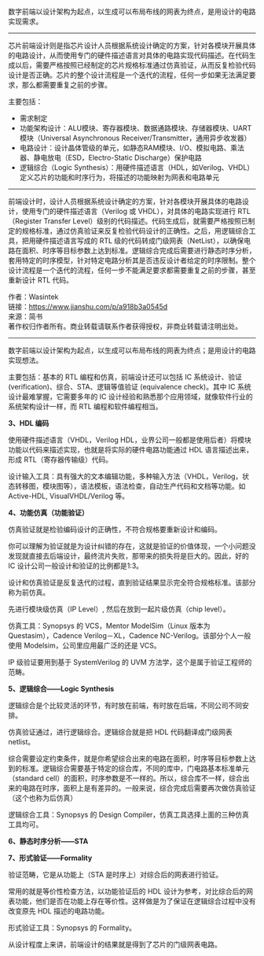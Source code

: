 
数字前端以设计架构为起点，以生成可以布局布线的网表为终点，是用设计的电路实现需求。

---

芯片前端设计则是指芯片设计人员根据系统设计确定的方案，针对各模块开展具体的电路设计，从而使用专门的硬件描述语言对具体的电路实现代码描述。在代码生成以后，需要严格按照已经制定的芯片规格标准通过仿真验证，从而反复检验代码设计是否正确。芯片的整个设计流程是一个迭代的流程，任何一步如果无法满足要求，那么都需要重复之前的步骤。

主要包括：
- 需求制定
- 功能架构设计：ALU模块、寄存器模块、数据通路模块、存储器模块、UART模块（Universal Asynchronous Receiver/Transmitter，通用异步收发器）
- 电路设计：设计晶体管级的单元，如静态RAM模块、I/O、模拟电路、乘法器、静电放电（ESD，Electro-Static Discharge）保护电路
- 逻辑综合（Logic Synthesis）：用硬件描述语言（HDL，如Verilog、VHDL）定义芯片的功能和时序行为，将描述的功能映射为网表和电路单元

---

前端设计时，设计人员根据系统设计确定的方案，针对各模块开展具体的电路设计，使用专门的硬件描述语言（Verilog 或 VHDL），对具体的电路实现进行 RTL（Register Transfer Level）级别的代码描述。代码生成后，就需要严格按照已制定的规格标准，通过仿真验证来反复检验代码设计的正确性。之后，用逻辑综合工具，把用硬件描述语言写成的 RTL 级的代码转成门级网表（NetList），以确保电路在面积、时序等目标参数上达到标准。逻辑综合完成后需要进行静态时序分析，套用特定的时序模型，针对特定电路分析其是否违反设计者给定的时序限制。整个设计流程是一个迭代的流程，任何一步不能满足要求都需要重复之前的步骤，甚至重新设计 RTL 代码。

作者：Wasintek  
链接：https://www.jianshu.com/p/a918b3a0545d  
来源：简书  
著作权归作者所有。商业转载请联系作者获得授权，非商业转载请注明出处。

---

  数字前端以设计架构为起点，以生成可以布局布线的网表为终点；是用设计的电路实现想法。

主要包括：基本的 RTL 编程和仿真，前端设计还可以包括 IC 系统设计、验证 (verification)、综合、STA、逻辑等值验证 (equivalence check)。其中 IC 系统设计最难掌握，它需要多年的 IC 设计经验和熟悉那个应用领域，就像软件行业的系统架构设计一样，而 RTL 编程和软件编程相当。

**3、HDL 编码**

  

使用硬件描述语言（VHDL，Verilog HDL，业界公司一般都是使用后者）将模块功能以代码来描述实现，也就是将实际的硬件电路功能通过 HDL 语言描述出来，形成 RTL（寄存器传输级）代码。

设计输入工具：具有强大的文本编辑功能，多种输入方法（VHDL，Verilog，状态转移图，模块图等），语法模板，语法检查，自动生产代码和文档等功能。如 Active-HDL, VisualVHDL/Verilog 等。

  

**4、功能仿真（功能验证）**

  

仿真验证就是检验编码设计的正确性，不符合规格要重新设计和编码。

  

你可以理解为验证就是为设计纠错的存在，这就是验证的价值体现，一个小问题没发现就直接去后端设计，最终流片失败，那带来的损失将是巨大的。因此，好的 IC 设计公司一般设计和验证的比例都是1:3。

  

设计和仿真验证是反复迭代的过程，直到验证结果显示完全符合规格标准。该部分称为前仿真。

  

先进行模块级仿真（IP Level）, 然后在放到一起片级仿真（chip level）。

  

仿真工具：Synopsys 的 VCS，Mentor ModelSim（Linux 版本为 Questasim），Cadence Verilog－XL，Cadence NC-Verilog。该部分个人一般使用 Modelsim，公司里应用最广泛的还是 VCS。

IP 级验证要用到基于 SystemVerilog 的 UVM 方法学，这个是属于验证工程师的范畴。

  

**5、逻辑综合――Logic Synthesis**

  

逻辑综合是个比较灵活的环节，有时放在前端，有时放在后端，不同公司不同安排。

  

仿真验证通过，进行逻辑综合。逻辑综合就是把 HDL 代码翻译成门级网表 netlist。

  

综合需要设定约束条件，就是你希望综合出来的电路在面积，时序等目标参数上达到的标准。逻辑综合需要基于特定的综合库，不同的库中，门电路基本标准单元（standard cell）的面积，时序参数是不一样的。所以，综合库不一样，综合出来的电路在时序，面积上是有差异的。一般来说，综合完成后需要再次做仿真验证（这个也称为后仿真）

  

逻辑综合工具：Synopsys 的 Design Compiler，仿真工具选择上面的三种仿真工具均可。

**6、静态时序分析——STA**


**7、形式验证——Formality**

  

验证范畴，它是从功能上（STA 是时序上）对综合后的网表进行验证。

  

常用的就是等价性检查方法，以功能验证后的 HDL 设计为参考，对比综合后的网表功能，他们是否在功能上存在等价性。这样做是为了保证在逻辑综合过程中没有改变原先 HDL 描述的电路功能。

  

形式验证工具：Synopsys 的 Formality。

  

从设计程度上来讲，前端设计的结果就是得到了芯片的门级网表电路。


  
